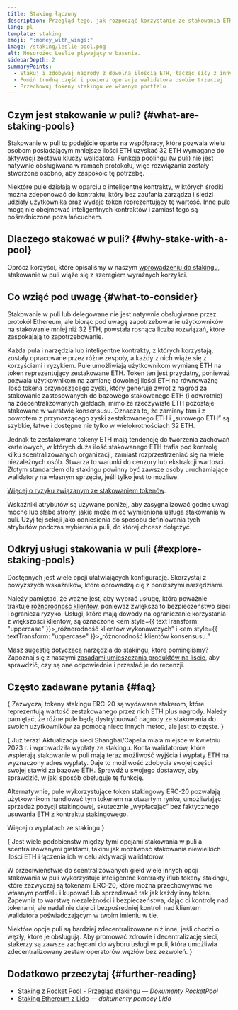 ```yaml
---
title: Staking łączony
description: Przegląd tego, jak rozpocząć korzystanie ze stakowania ETH w puli
lang: pl
template: staking
emoji: ":money_with_wings:"
image: /staking/leslie-pool.png
alt: Nosorożec Leslie pływający w basenie.
sidebarDepth: 2
summaryPoints:
  - Stakuj i zdobywaj nagrody z dowolną ilością ETH, łącząc siły z innymi
  - Pomiń trudną część i powierz operacje walidatora osobie trzeciej
  - Przechowuj tokeny stakingu we własnym portfelu
---
```


## Czym jest stakowanie w puli? \{#what-are-staking-pools}

Stakowanie w puli to podejście oparte na współpracy, które pozwala wielu osobom posiadającym mniejsze ilości ETH uzyskać 32 ETH wymagane do aktywacji zestawu kluczy walidatora. Funkcja poolingu (w puli) nie jest natywnie obsługiwana w ramach protokołu, więc rozwiązania zostały stworzone osobno, aby zaspokoić tę potrzebę.

Niektóre pule działają w oparciu o inteligentne kontrakty, w których środki można zdeponować do kontraktu, który bez zaufania zarządza i śledzi udziały użytkownika oraz wydaje token reprezentujący tę wartość. Inne pule mogą nie obejmować inteligentnych kontraktów i zamiast tego są pośredniczone poza łańcuchem.

## Dlaczego stakować w puli? \{#why-stake-with-a-pool}

Oprócz korzyści, które opisaliśmy w naszym [wprowadzeniu do stakingu](/staking/), stakowanie w puli wiąże się z szeregiem wyraźnych korzyści.

<CardGrid>
  <Card title="Niska bariera wejścia" emoji="🐟" description="Not a whale? No problem. Most staking pools let you stake virtually any amount of ETH by joining forces with other stakers, unlike staking solo which requires 32 ETH." />
  <Card title="Stakuj już dzisiaj" emoji=":stopwatch:" description="Staking with a pool is as easy as a token swap. No need to worry about hardware setup and node maintenance. Pools allow you to deposit your ETH which enables node operators to run validators. Rewards are then distributed to contributors minus a fee for node operations." />
  <Card title="Tokeny stakingu" emoji=":droplet:" description="Many staking pools provide a token that represents a claim on your staked ETH and the rewards it generates. This allows you to make use of your staked ETH, e.g. as collateral in DeFi applications." />
</CardGrid>

<StakingComparison page="pools" />

## Co wziąć pod uwagę \{#what-to-consider}

Stakowanie w puli lub delegowane nie jest natywnie obsługiwane przez protokół Ethereum, ale biorąc pod uwagę zapotrzebowanie użytkowników na stakowanie mniej niż 32 ETH, powstała rosnąca liczba rozwiązań, które zaspokajają to zapotrzebowanie.

Każda pula i narzędzia lub inteligentne kontrakty, z których korzystają, zostały opracowane przez różne zespoły, a każdy z nich wiąże się z korzyściami i ryzykiem. Pule umożliwiają użytkownikom wymianę ETH na token reprezentujący zestakowane ETH. Token ten jest przydatny, ponieważ pozwala użytkownikom na zamianę dowolnej ilości ETH na równoważną ilość tokena przynoszącego zyski, który generuje zwrot z nagród za stakowanie zastosowanych do bazowego stakowanego ETH (i odwrotnie) na zdecentralizowanych giełdach, mimo że rzeczywiste ETH pozostaje stakowane w warstwie konsensusu. Oznacza to, że zamiany tam i z powrotem z przynoszącego zyski zestakowanego ETH i „surowego ETH” są szybkie, łatwe i dostępne nie tylko w wielokrotnościach 32 ETH.

Jednak te zestakowane tokeny ETH mają tendencję do tworzenia zachowań kartelowych, w których duża ilość stakowanego ETH trafia pod kontrolę kilku scentralizowanych organizacji, zamiast rozprzestrzeniać się na wiele niezależnych osób. Stwarza to warunki do cenzury lub ekstrakcji wartości. Złotym standardem dla stakingu powinny być zawsze osoby uruchamiające walidatory na własnym sprzęcie, jeśli tylko jest to możliwe.

[Więcej o ryzyku związanym ze stakowaniem tokenów](https://notes.ethereum.org/@djrtwo/risks-of-lsd).

Wskaźniki atrybutów są używane poniżej, aby zasygnalizować godne uwagi mocne lub słabe strony, jakie może mieć wymieniona usługa stakowania w puli. Użyj tej sekcji jako odniesienia do sposobu definiowania tych atrybutów podczas wybierania puli, do której chcesz dołączyć.

<StakingConsiderations page="pools" />

## Odkryj usługi stakowania w puli \{#explore-staking-pools}

Dostępnych jest wiele opcji ułatwiających konfigurację. Skorzystaj z powyższych wskaźników, które oprowadzą cię z poniższymi narzędziami.

<ProductDisclaimer />

<StakingProductsCardGrid category="pools" />

Należy pamiętać, że ważne jest, aby wybrać usługę, która poważnie traktuje [różnorodność klientów](/developers/docs/nodes-and-clients/client-diversity/), ponieważ zwiększa to bezpieczeństwo sieci i ogranicza ryzyko. Usługi, które mają dowody na ograniczanie korzystania z większości klientów, są oznaczone <em style={{ textTransform: "uppercase" }}>„różnorodność klientów wykonawczych”</em> i <em style={{ textTransform: "uppercase" }}>„różnorodność klientów konsensusu.”</em>

Masz sugestię dotyczącą narzędzia do stakingu, które pominęliśmy? Zapoznaj się z naszymi [zasadami umieszczania produktów na liście](/contributing/adding-staking-products/), aby sprawdzić, czy są one odpowiednie i przesłać je do recenzji.

## Często zadawane pytania \{#faq}

{
<ExpandableCard title="Jak mogę zdobyć nagrody?">
Zazwyczaj tokeny stakingu ERC-20 są wydawane stakerom, które reprezentują wartość zestakowanego przez nich ETH plus nagrody. Należy pamiętać, że różne pule będą dystrybuować nagrody ze stakowania do swoich użytkowników za pomocą nieco innych metod, ale jest to częste.
</ExpandableCard>
}

{
<ExpandableCard title="Kiedy mogę wypłacić swoją stawkę?">
Już teraz! Aktualizacja sieci Shanghai/Capella miała miejsce w kwietniu 2023 r. i wprowadziła wypłaty ze stakingu. Konta walidatorów, które wspierają stakowanie w puli mają teraz możliwość wyjścia i wypłaty ETH na wyznaczony adres wypłaty. Daje to możliwość zdobycia swojej części swojej stawki za bazowe ETH. Sprawdź u swojego dostawcy, aby sprawdzić, w jaki sposób obsługuje tę funkcję.

Alternatywnie, pule wykorzystujące token stakingowy ERC-20 pozwalają użytkownikom handlować tym tokenem na otwartym rynku, umożliwiając sprzedaż pozycji stakingowej, skutecznie „wypłacając” bez faktycznego usuwania ETH z kontraktu stakingowego.

<ButtonLink to="/staking/withdrawals/">Więcej o wypłatach ze stakingu</ButtonLink>
</ExpandableCard>
}

{
<ExpandableCard title="Czy różni się to od stakowania z moją giełdą?">
Jest wiele podobieństw między tymi opcjami stakowania w puli a scentralizowanymi giełdami, takimi jak możliwość stakowania niewielkich ilości ETH i łączenia ich w celu aktywacji walidatorów.

W przeciwieństwie do scentralizowanych giełd wiele innych opcji stakowania w puli wykorzystuje inteligentne kontrakty i/lub tokeny stakingu, które zazwyczaj są tokenami ERC-20, które można przechowywać we własnym portfelu i kupować lub sprzedawać tak jak każdy inny token. Zapewnia to warstwę niezależności i bezpieczeństwa, dając ci kontrolę nad tokenami, ale nadal nie daje ci bezpośredniej kontroli nad klientem walidatora poświadczającym w twoim imieniu w tle.

Niektóre opcje puli są bardziej zdecentralizowane niż inne, jeśli chodzi o węzły, które je obsługują. Aby promować zdrowie i decentralizację sieci, stakerzy są zawsze zachęcani do wyboru usługi w puli, która umożliwia zdecentralizowany zestaw operatorów węzłów bez zezwoleń.
</ExpandableCard>
}

## Dodatkowo przeczytaj \{#further-reading}

- [Staking z Rocket Pool - Przegląd stakingu](https://docs.rocketpool.net/guides/staking/overview.html) — _Dokumenty RocketPool_
- [Staking Ethereum z Lido](https://help.lido.fi/en/collections/2947324-staking-ethereum-with-lido) — _dokumenty pomocy Lido_
